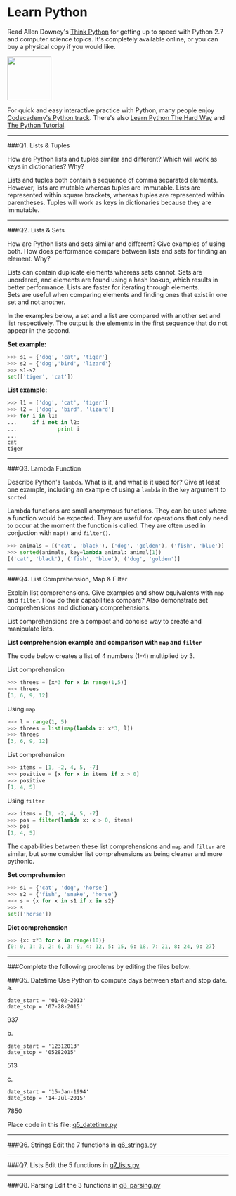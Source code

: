 # Learn Python

Read Allen Downey's [Think Python](http://www.greenteapress.com/thinkpython/) for getting up to speed with Python 2.7 and computer science topics. It's completely available online, or you can buy a physical copy if you would like.

<a href="http://www.greenteapress.com/thinkpython/"><img src="img/think_python.png" style="width: 100px;" target="_blank"></a>

For quick and easy interactive practice with Python, many people enjoy [Codecademy's Python track](http://www.codecademy.com/en/tracks/python). There's also [Learn Python The Hard Way](http://learnpythonthehardway.org/book/) and [The Python Tutorial](https://docs.python.org/2/tutorial/).

---

###Q1. Lists &amp; Tuples

How are Python lists and tuples similar and different? Which will work as keys in dictionaries? Why?

Lists and tuples both contain a sequence of comma separated elements.  However, lists are mutable whereas tuples are immutable. Lists are represented within square brackets, whereas tuples are represented within parentheses.  Tuples will work as keys in dictionaries because they are immutable.

---

###Q2. Lists &amp; Sets

How are Python lists and sets similar and different? Give examples of using both. How does performance compare between lists and sets for finding an element. Why?

Lists can contain duplicate elements whereas sets cannot.  Sets are unordered, and elements are found using a hash lookup, which results in better performance.  Lists are faster for iterating through elements.    
Sets are useful when comparing elements and finding ones that exist in one set and not another.

In the examples below, a set and a list are compared with another set and list respectively.  The output is the elements in the first sequence that do not appear in the second.

**Set example:**
```python
>>> s1 = {'dog', 'cat', 'tiger'}
>>> s2 = {'dog','bird', 'lizard'}
>>> s1-s2
set(['tiger', 'cat'])
```

**List example:**
```python
>>> l1 = ['dog', 'cat', 'tiger']
>>> l2 = ['dog', 'bird', 'lizard']
>>> for i in l1:
...     if i not in l2: 
...             print i
... 
cat
tiger
```
---

###Q3. Lambda Function

Describe Python's `lambda`. What is it, and what is it used for? Give at least one example, including an example of using a `lambda` in the `key` argument to `sorted`.

Lambda functions are small anonymous functions.  They can be used where a function would be expected.  They are useful for operations that only need to occur at the moment the function is called.  They are often used in conjuction with `map()` and `filter()`.

```python
>>> animals = [('cat', 'black'), ('dog', 'golden'), ('fish', 'blue')]
>>> sorted(animals, key=lambda animal: animal[1])
[('cat', 'black'), ('fish', 'blue'), ('dog', 'golden')]
```
---

###Q4. List Comprehension, Map &amp; Filter

Explain list comprehensions. Give examples and show equivalents with `map` and `filter`. How do their capabilities compare? Also demonstrate set comprehensions and dictionary comprehensions.

List comprehensions are a compact and concise way to create and manipulate lists.

**List comprehension example and comparison with `map` and `filter`**

The code below creates a list of 4 numbers (1-4) multiplied by 3.

List comprehension
```python
>>> threes = [x*3 for x in range(1,5)]
>>> threes
[3, 6, 9, 12]
```
Using `map`
```python
>>> l = range(1, 5)
>>> threes = list(map(lambda x: x*3, l))
>>> threes
[3, 6, 9, 12]
```
List comprehension
```python
>>> items = [1, -2, 4, 5, -7]
>>> positive = [x for x in items if x > 0]
>>> positive
[1, 4, 5]
```
Using `filter`
```python
>>> items = [1, -2, 4, 5, -7]
>>> pos = filter(lambda x: x > 0, items)
>>> pos
[1, 4, 5]
```
The capabilities between these list comprehensions and `map` and `filter` are similar, but some consider list comprehensions as being cleaner and more pythonic.

**Set comprehension**
```python
>>> s1 = {'cat', 'dog', 'horse'}
>>> s2 = {'fish', 'snake', 'horse'}
>>> s = {x for x in s1 if x in s2}
>>> s
set(['horse'])
```
**Dict comprehension**
```python
>>> {x: x*3 for x in range(10)}
{0: 0, 1: 3, 2: 6, 3: 9, 4: 12, 5: 15, 6: 18, 7: 21, 8: 24, 9: 27}
```

---

###Complete the following problems by editing the files below:

###Q5. Datetime
Use Python to compute days between start and stop date.   
a.  

```
date_start = '01-02-2013'    
date_stop = '07-28-2015'
```

937

b.  
```
date_start = '12312013'  
date_stop = '05282015'  
```

513

c.  
```
date_start = '15-Jan-1994'      
date_stop = '14-Jul-2015'  
```

7850

Place code in this file: [q5_datetime.py](python/q5_datetime.py)

---

###Q6. Strings
Edit the 7 functions in [q6_strings.py](python/q6_strings.py)

---

###Q7. Lists
Edit the 5 functions in [q7_lists.py](python/q7_lists.py)

---

###Q8. Parsing
Edit the 3 functions in [q8_parsing.py](python/q8_parsing.py)





